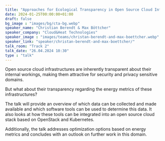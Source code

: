 ```yaml
---
title: "Approaches for Ecological Transparency in Open Source Cloud Infrastructures 🇬🇧"
date: 2024-01-25T00:00:00+01:00
draft: false
bg_image : "images/bg/cta-bg.webp"
speaker_name: "Christian Berendt & Max Böttcher"
speaker_company: "Cloud&Heat Technologies"
speaker_image : "images/teams/christan-berendt-and-max-boettcher.webp"
speaker_link: "speaker/christan-berendt-and-max-boettcher/"
talk_room: "Track 2"
talk_date: "26.04.2024 10:30"
type : "talk"
---
```


Open source cloud infrastructures are inherently transparent about their internal workings, making them attractive for security and privacy sensitive domains. 

But what about their transparency regarding the energy metrics of these infrastructures? 

The talk will provide an overview of which data can be collected and made available and which software tools can be used to determine this data. It also looks at how these tools can be integrated into an open source cloud stack based on OpenStack and Kubernetes. 

Additionally, the talk addresses optimization options based on energy metrics and concludes with an outlook on further work in this domain.

